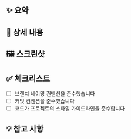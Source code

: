 ## ✨ 요약

<!-- 구현 내용or변경 사항에 대한 간단한 설명 -->
<!-- 관련 이슈는 development로 연결 또는 직접 작성( #issue, closes #issue ) -->

## 📝 상세 내용

<!-- 구현 내용에 대한 자세한 설명 -->

## 🖼️ 스크린샷

<!-- UI 변경이 있는 경우 변경 전/후 스크린샷 -->

## ✅ 체크리스트

- [ ] 브랜치 네이밍 컨벤션을 준수했습니다
- [ ] 커밋 컨벤션을 준수했습니다
- [ ] 코드가 프로젝트의 스타일 가이드라인을 준수합니다

## 💡 참고 사항
